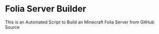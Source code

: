 # Folia Server Builder
This is an Automated Script to Build an Minecraft Folia Server from GitHub Source
